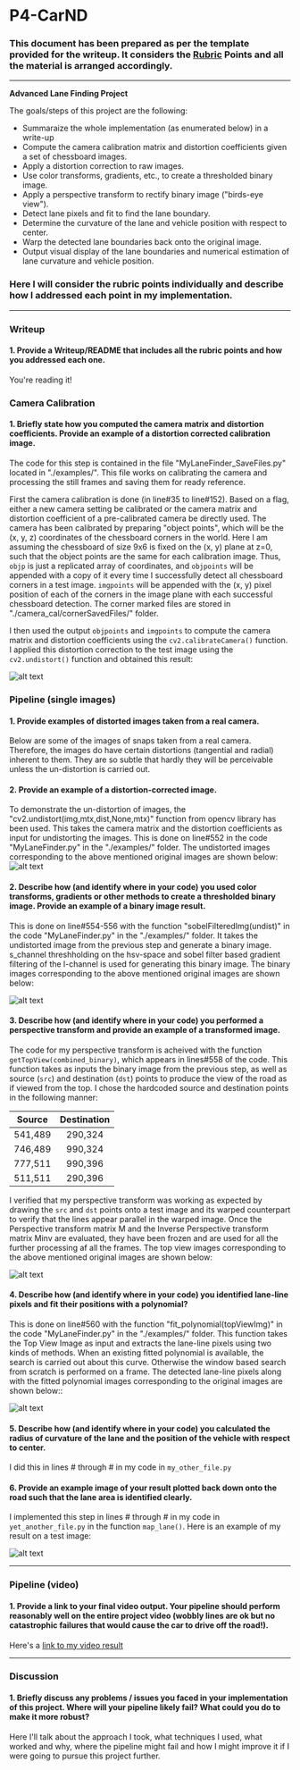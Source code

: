 # P4-CarND

### This document has been prepared as per the template provided for the writeup. It considers the [Rubric](https://review.udacity.com/#!/rubrics/571/view) Points and all the material is arranged accordingly.
---
**Advanced Lane Finding Project**

The goals/steps of this project are the following:

* Summaraize the whole implementation (as enumerated below) in a write-up
* Compute the camera calibration matrix and distortion coefficients given a set of chessboard images.
* Apply a distortion correction to raw images.
* Use color transforms, gradients, etc., to create a thresholded binary image.
* Apply a perspective transform to rectify binary image ("birds-eye view").
* Detect lane pixels and fit to find the lane boundary.
* Determine the curvature of the lane and vehicle position with respect to center.
* Warp the detected lane boundaries back onto the original image.
* Output visual display of the lane boundaries and numerical estimation of lane curvature and vehicle position.


[//]: # (Image References)

[image1]: ./examples/undistort_output.png "Undistorted"
[image2]: ./examples/Undist_Test.png "Road Transformed"
[image3]: ./examples/binary_combo_example.jpg "Binary Example"
[image4]: ./examples/warped_straight_lines.jpg "Warp Example"
[image5]: ./examples/color_fit_lines.jpg "Fit Visual"
[image6]: ./examples/example_output.jpg "Output"
[video1]: ./project_video.mp4 "Video"

### Here I will consider the rubric points individually and describe how I addressed each point in my implementation.  

---

### Writeup

#### 1. Provide a Writeup/README that includes all the rubric points and how you addressed each one.  

You're reading it!

### Camera Calibration

#### 1. Briefly state how you computed the camera matrix and distortion coefficients. Provide an example of a distortion corrected calibration image.

The code for this step is contained in the file "MyLaneFinder_SaveFiles.py" located in "./examples/". This file works on calibrating the camera and processing the still frames and saving them for ready reference.  

First the camera calibration is done (in line#35 to line#152). Based on a flag, either a new camera setting be calibrated or the camera matrix and distortion coefficient of a pre-calibrated camera be directly used. The camera has been calibrated by preparing "object points", which will be the (x, y, z) coordinates of the chessboard corners in the world. Here I am assuming the chessboard of size 9x6 is fixed on the (x, y) plane at z=0, such that the object points are the same for each calibration image.  Thus, `objp` is just a replicated array of coordinates, and `objpoints` will be appended with a copy of it every time I successfully detect all chessboard corners in a test image.  `imgpoints` will be appended with the (x, y) pixel position of each of the corners in the image plane with each successful chessboard detection. The corner marked files are stored in "./camera_cal/cornerSavedFiles/" folder.

I then used the output `objpoints` and `imgpoints` to compute the camera matrix and distortion coefficients using the `cv2.calibrateCamera()` function.  I applied this distortion correction to the test image using the `cv2.undistort()` function and obtained this result: 

![alt text][image1]

### Pipeline (single images)
#### 1. Provide examples of distorted images taken from a real camera.
Below are some of the images of snaps taken from a real camera. Therefore, the images do have certain distortions (tangential and radial) inherent to them. They are so subtle that hardly they will be perceivable unless the un-distortion is carried out. 
#### 2. Provide an example of a distortion-corrected image.

To demonstrate the un-distortion of images, the "cv2.undistort(img,mtx,dist,None,mtx)" function from opencv library has been used. This takes the camera matrix and the distortion coefficients as input for undistorting the images. This is done on line#552 in the code "MyLaneFinder.py" in the "./examples/" folder. The undistorted images corresponding to the above mentioned original images are shown below:
![alt text][image2]

#### 2. Describe how (and identify where in your code) you used color transforms, gradients or other methods to create a thresholded binary image.  Provide an example of a binary image result.

This is done on line#554-556 with the function "sobelFilteredImg(undist)" in the code "MyLaneFinder.py" in the "./examples/" folder. It takes the undistorted image from the previous step and generate a binary image. s_channel threshholding on the hsv-space and sobel filter based gradient filtering of the l-channel is used for generating this binary image. The binary images corresponding to the above mentioned original images are shown below:

![alt text][image3]

#### 3. Describe how (and identify where in your code) you performed a perspective transform and provide an example of a transformed image.

The code for my perspective transform is acheived with the function `getTopView(combined_binary)`, which appears in lines#558 of the code.  This function takes as inputs the binary image from the previous step, as well as source (`src`) and destination (`dst`) points to produce the view of the road as if viewed from the top.  I chose the hardcoded source and destination points in the following manner:

| Source        | Destination   | 
|:-------------:|:-------------:| 
| 541,489      | 290,324        | 
| 746,489      | 990,324      |
| 777,511     | 990,396      |
| 511,511      | 290,396        |

I verified that my perspective transform was working as expected by drawing the `src` and `dst` points onto a test image and its warped counterpart to verify that the lines appear parallel in the warped image. Once the Perspective transform matrix M and the Inverse Perspective transform matrix Minv are evaluated, they have been frozen and are used for all the further processing af all the frames. The top view images corresponding to the above mentioned original images are shown below:

![alt text][image4]

#### 4. Describe how (and identify where in your code) you identified lane-line pixels and fit their positions with a polynomial?

This is done on line#560 with the function "fit_polynomial(topViewImg)" in the code "MyLaneFinder.py" in the "./examples/" folder. This function takes the Top View Image as input and extracts the lane-line pixels using two kinds of methods. When an existing fitted polynomial is available, the search is carried out about this curve. Otherwise the window based search from scratch is performed on a frame. The detected lane-line pixels along with the fitted polynomial images corresponding to the original images are shown below::

![alt text][image5]

#### 5. Describe how (and identify where in your code) you calculated the radius of curvature of the lane and the position of the vehicle with respect to center.

I did this in lines # through # in my code in `my_other_file.py`

#### 6. Provide an example image of your result plotted back down onto the road such that the lane area is identified clearly.

I implemented this step in lines # through # in my code in `yet_another_file.py` in the function `map_lane()`.  Here is an example of my result on a test image:

![alt text][image6]

---

### Pipeline (video)

#### 1. Provide a link to your final video output.  Your pipeline should perform reasonably well on the entire project video (wobbly lines are ok but no catastrophic failures that would cause the car to drive off the road!).

Here's a [link to my video result](./project_video.mp4)

---

### Discussion

#### 1. Briefly discuss any problems / issues you faced in your implementation of this project.  Where will your pipeline likely fail?  What could you do to make it more robust?

Here I'll talk about the approach I took, what techniques I used, what worked and why, where the pipeline might fail and how I might improve it if I were going to pursue this project further.  
